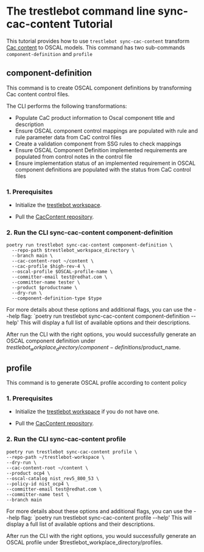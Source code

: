 # The trestlebot command line sync-cac-content Tutorial

This tutorial provides how to use `trestlebot sync-cac-content` transform [Cac content](https://github.com/ComplianceAsCode/content) to OSCAL models.
This command has two sub-commands `component-definition` and `profile`

## component-definition

This command is to create OSCAL component definitions by transforming Cac content control files.

The CLI performs the following transformations:

- Populate CaC product information to Oscal component title and description
- Ensure OSCAL component control mappings are populated with rule and rule parameter data from CaC control files
- Create a validation component from SSG rules to check mappings
- Ensure OSCAL Component Definition implemented requirements are populated from control notes in the control file
- Ensure implementation status of an implemented requirement in OSCAL component definitions are populated with the status from CaC control files

### 1. Prerequisites

- Initialize the [trestlebot workspace](../tutorials/github.md#3-initialize-trestlebot-workspace).

- Pull the [CacContent repository](https://github.com/ComplianceAsCode/content).

### 2. Run the CLI sync-cac-content component-definition
```shell
poetry run trestlebot sync-cac-content component-definition \
  --repo-path $trestlebot_workspace_directory \
  --branch main \
  --cac-content-root ~/content \
  --cac-profile $high-rev-4 \
  --oscal-profile $OSCAL-profile-name \
  --committer-email test@redhat.com \
  --committer-name tester \
  --product $productname \
  --dry-run \
  --component-definition-type $type
```

For more details about these options and additional flags, you can use the --help flag:
`poetry run trestlebot sync-cac-content component-definition --help'
This will display a full list of available options and their descriptions.

After run the CLI with the right options, you would successfully generate an OSCAL component definition under $trestlebot_workplace_directory/component-definitions/$product_name.

## profile

This command is to generate OSCAL profile according to content policy 

### 1. Prerequisites

- Initialize the [trestlebot workspace](../tutorials/github.md#3-initialize-trestlebot-workspace) if you do not have one.

- Pull the [CacContent repository](https://github.com/ComplianceAsCode/content).

### 2. Run the CLI sync-cac-content profile
```shell
poetry run trestlebot sync-cac-content profile \ 
--repo-path ~/trestlebot-workspace \
--dry-run \
--cac-content-root ~/content \
--product ocp4 \ 
--oscal-catalog nist_rev5_800_53 \
--policy-id nist_ocp4 \ 
--committer-email test@redhat.com \
--committer-name test \
--branch main
```

For more details about these options and additional flags, you can use the --help flag:
`poetry run trestlebot sync-cac-content profile --help'
This will display a full list of available options and their descriptions.

After run the CLI with the right options, you would successfully generate an OSCAL profile under $trestlebot_workplace_directory/profiles.
